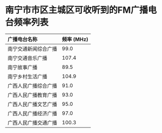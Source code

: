 # 南宁市市区主城区可收听到的FM广播电台频率列表

| 广播电台名称 | 频率 (MHz) |
| :--------- | :---- |
| 南宁交通新闻综合广播 | 99.0 |
| 南宁交通音乐广播 | 107.4 |
| 南宁故事广播 | 89.5 |
| 南宁乡村生活广播 | 104.9 |
| 广西人民广播综合广播 | 91.0 |
| 广西人民广播教育广播 | 93.0 |
| 广西人民广播文艺广播 | 95.0 |
| 广西人民广播经济广播 | 97.0 |
| 广西人民广播交通广播 | 100.3 |
